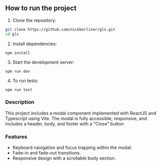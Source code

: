 ## How to run the project

1. Clone the repository:
```bash
git clone https://github.com/nickberliner/gls.git
cd gls
```

2. Install dependencies:
```
npm install
```

3. Start the development server:
```
npm run dev
```

4. To run tests:
```
npm run test
```

### Description

This project includes a modal component implemented with ReactJS and Typescript using Vite. The modal is fully accessible, responsive, and includes a header, body, and footer with a "Close" button

### Features

- Keyboard navigation and focus trapping within the modal.
- Fade-in and fade-out transitions.
- Responsive design with a scrollable body section.

